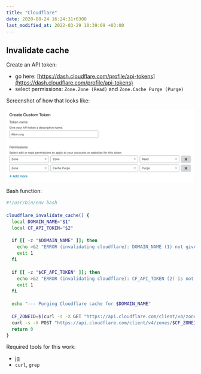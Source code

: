 ```yaml
---
title: "Cloudflare"
date: 2020-08-24 16:24:31+0300
last_modified_at: 2022-03-29 10:39:09 +03:00
---
```


## Invalidate cache

Create an API token: 

- go here: [https://dash.cloudflare.com/profile/api-tokens](https://dash.cloudflare.com/profile/api-tokens)
- select permissions: `Zone.Zone (Read)` and `Zone.Cache Purge (Purge)`

Screenshot of how that looks like:

![Cloudflare permissions dialog](./assets/cloudflare-cache-purge-permissions.png)

Bash function:

```sh
#!/usr/bin/env bash

cloudflare_invalidate_cache() {
  local DOMAIN_NAME="$1"
  local CF_API_TOKEN="$2"

  if [[ -z "$DOMAIN_NAME" ]]; then
    echo >&2 "ERROR (invalidating cloudflare): DOMAIN_NAME (1) not given!"
    exit 1
  fi

  if [[ -z "$CF_API_TOKEN" ]]; then
    echo >&2 "ERROR (invalidating cloudflare): CF_API_TOKEN (2) is not set!"
    exit 1
  fi

  echo "--- Purging Cloudflare cache for $DOMAIN_NAME"
  
  CF_ZONEID=$(curl -s -X GET "https://api.cloudflare.com/client/v4/zones" -H "Authorization: Bearer $CF_API_TOKEN" -H "Content-Type: application/json" | jq -r '.result[] | "\(.id) \(.name)"' | grep "$DOMAIN_NAME" | cut -f1 -d" ")
  curl -s -X POST "https://api.cloudflare.com/client/v4/zones/$CF_ZONEID/purge_cache" -H "Authorization: Bearer $CF_API_TOKEN" -H "Content-Type: application/json" --data '{"purge_everything":true}' 1>/dev/null
  return 0
}
```

Required tools for this work:

- [jq](https://stedolan.github.io/jq/)
- `curl`, `grep`
